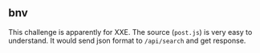 ## bnv
This challenge is apparently for XXE. The source (`post.js`) is very easy to understand. It would send json format to `/api/search` and get response.
